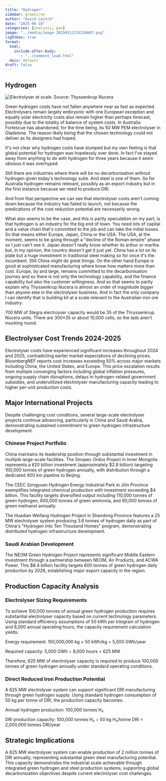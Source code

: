 ```yaml
---
title: "Hydrogen"
sidebar: greeniron
author: "David Leitch"
date: "2025-06-10"
categories: [analysis, gas]
image: "../media/image-20250511135138607.png"
lightbox: true
format:
  html:
    include-after-body:
       - "../comment_load.html"
  docx: default
draft: false
---
```


## Hydrogen

![Electrolyser at scale. Source: Thyssenkrup Nucera](../media/image-20250531211218914.png)

Green hydrogen costs have not fallen anywhere near as fast as expected. Electrolysers remain largely embryonic with one European exception and equally solar electricity costs also remain higher than perhaps forecast, possibly due to the totality of balance of system costs. In Australia Fortescue has abandoned, for the time being, its 50 MW PEM electrolyser in Gladstone. The reason likely being that the chosen technology could not deliver as its designers had hoped. 

It's not clear why hydrogen costs have slumped but my own feeling is that global potential for hydrogen was hopelessly over done. In fact I've stayed away from anything to do with hydrogen for three years because it seem obvious it was overhyped.

Still there are industries where there will be no decarbonisation without hydrogen given today's technology suite. And steel is one of them. So for Australia  hydrogen remains relevant, possibly as an export industry but in the first instance because we need to produce DRI.

And from that perspective we can see that electrolyser costs aren't coming down because the industry has failed to launch, not because the predications of the cost reduction potential are necessarily wrong.

What also seems to be the case, and this is partly speculation on my part, is that hydrogen is an industry for the big end of town. You need lots of capital and a value chain that's committed to the job and can take the initial losses. So that means either Europe, Japan, China or the USA. The USA, at the moment, seems to be going through a "decline of the Roman empire" phase so I just can't see it. Japan doesn't really know whether its arthur or martha but, in my opinion, the country doesn't get it just yet. China has a lot on its plate but a huge investment in traditional steel making so for once it's the incumbent. Still China might do great things.  On the other hand Europe is good at sophisticated manufacturing where know how matters more than cost. Europe, by and large, remains committed to the decarbonisation journey and so there is not only the technology capability, and the finance capability but also  the customer willingness. And so that  seems to partly explain why Thyssenkrup Nucera is almost an order of magnitude bigger than anyone else in the electrolyser business. And in fact the only company I can identify that is building kit at a scale relevant to the Australian iron ore industry.

700 MW of Stegra electroyser capacity  would be  35 of the Thryssenkrup Nucera units. There are 300*35 or about 10,000 cells, so the lads aren't mucking round.

## Electrolyser Cost Trends 2024-2025

Electrolyser costs have experienced significant increases throughout 2024 and 2025, contradicting earlier market expectations of declining prices. BloombergNEF reports cost increases exceeding 50% across major markets including China, the United States, and Europe. This price escalation results from multiple converging factors including global inflation pressures, ongoing supply chain disruptions, delays in hydrogen-related government subsidies, and underutilized electrolyser manufacturing capacity leading to higher per-unit production costs.

## Major International Projects

Despite challenging cost conditions, several large-scale electrolyser projects continue advancing, particularly in China and Saudi Arabia, demonstrating sustained commitment to green hydrogen infrastructure development.

### Chinese Project Portfolio

China maintains its leadership position through substantial investment in multiple large-scale facilities. The Sinopec Ordos Project in Inner Mongolia represents a ¥20 billion investment (approximately $2.8 billion) targeting 100,000 tonnes of green hydrogen annually, with distribution through a dedicated 400 km pipeline to Beijing.

The CEEC Songyuan Hydrogen Energy Industrial Park in Jilin Province exemplifies integrated chemical production with investment exceeding $4 billion. This facility targets diversified output including 110,000 tonnes of green hydrogen, 600,000 tonnes of green ammonia, and 60,000 tonnes of green methanol annually.

The Huadian Weifang Hydrogen Project in Shandong Province features a 25 MW electrolyser system producing 3.6 tonnes of hydrogen daily as part of China's "Hydrogen Into Ten Thousand Homes" program, demonstrating distributed hydrogen infrastructure development.

### Saudi Arabian Development

The NEOM Green Hydrogen Project represents significant Middle Eastern investment through a partnership between NEOM, Air Products, and ACWA Power. This $8.4 billion facility targets 600 tonnes of green hydrogen daily production by 2026, establishing major export capacity in the region.

## Production Capacity Analysis

### Electrolyser Sizing Requirements

To achieve 100,000 tonnes of annual green hydrogen production requires substantial electrolyser capacity based on current technology parameters. Using standard efficiency assumptions of 50 kWh per kilogram of hydrogen and 8,000 annual operating hours, the capacity requirement calculation yields:

Energy requirement: 100,000,000 kg × 50 kWh/kg = 5,000 GWh/year

Required capacity: 5,000 GWh ÷ 8,000 hours = 625 MW

Therefore, 625 MW of electrolyser capacity is required to produce 100,000 tonnes of green hydrogen annually under standard operating conditions.

### Direct Reduced Iron Production Potential

A 625 MW electrolyser system can support significant DRI manufacturing through green hydrogen supply. Using standard hydrogen consumption of 50 kg per tonne of DRI, the production capacity becomes:

Annual hydrogen production: 100,000 tonnes H₂

DRI production capacity: 100,000 tonnes H₂ ÷ 50 kg H₂/tonne DRI = 2,000,000 tonnes DRI/year

## Strategic Implications

A 625 MW electrolyser system can enable production of 2 million tonnes of DRI annually, representing substantial green steel manufacturing potential. This capacity demonstrates the industrial scale achievable through integrated green hydrogen and steel production systems, supporting global decarbonization objectives despite current electrolyser cost challenges.



